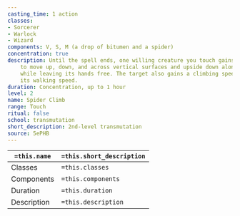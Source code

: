 ```yaml
---
casting_time: 1 action
classes:
- Sorcerer
- Warlock
- Wizard
components: V, S, M (a drop of bitumen and a spider)
concentration: true
description: Until the spell ends, one willing creature you touch gains the ability
    to move up, down, and across vertical surfaces and upside down along ceilings,
    while leaving its hands free. The target also gains a climbing speed equal to
    its walking speed.
duration: Concentration, up to 1 hour
level: 2
name: Spider Climb
range: Touch
ritual: false
school: transmutation
short_description: 2nd-level transmutation
source: 5ePHB
---
```


| `=this.name` | `=this.short_description` |
| ------------ | ------------------------- |
| Classes      | `=this.classes`           |
| Components   | `=this.components`        |
| Duration     | `=this.duration`          |
| Description  | `=this.description`       |